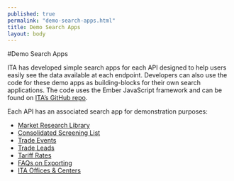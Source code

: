 ```yaml
---
published: true
permalink: "demo-search-apps.html"
title: Demo Search Apps
layout: body
---
```


#Demo Search Apps

ITA has developed simple search apps for each API designed to help users easily see the data available at each endpoint. Developers can also use the code for these demo apps as building-blocks for their own search applications.  The code uses the Ember JavaScript framework and can be found on [ITA’s GitHub repo](https://github.com/InternationalTradeAdministration/explorer).

Each API has an associated search app for demonstration purposes:

* [Market Research Library](http://internationaltradeadministration.github.io/explorer/#/market-research-library)
* [Consolidated Screening List](http://internationaltradeadministration.github.io/explorer/#/consolidated-screening-list-entries)
* [Trade Events](http://internationaltradeadministration.github.io/explorer/#/trade-events)
* [Trade Leads](http://internationaltradeadministration.github.io/explorer/#/trade-leads)
* [Tariff Rates](http://internationaltradeadministration.github.io/explorer/#/tariff-rates)
* [FAQs on Exporting](http://internationaltradeadministration.github.io/explorer/#/faqs)
* [ITA Offices & Centers](http://internationaltradeadministration.github.io/explorer/#/ita-office-locations)
